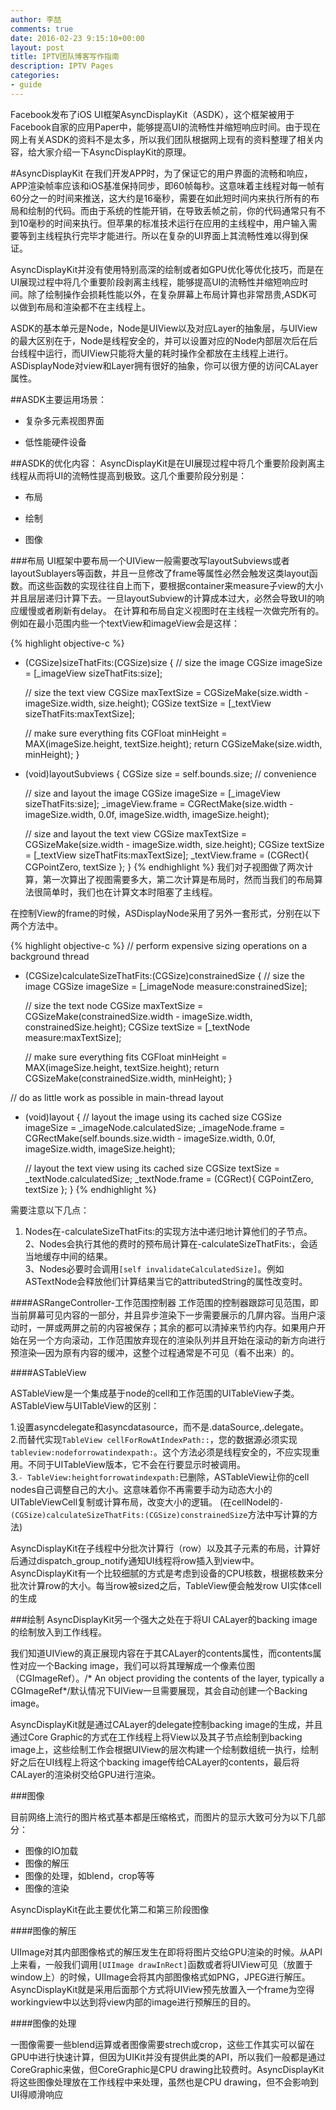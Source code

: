 ```yaml
---
author: 李喆
comments: true
date: 2016-02-23 9:15:10+00:00
layout: post
title: IPTV团队博客写作指南
description: IPTV Pages
categories:
- guide
---
```


Facebook发布了iOS UI框架AsyncDisplayKit（ASDK），这个框架被用于Facebook自家的应用Paper中，能够提高UI的流畅性并缩短响应时间。由于现在网上有关ASDK的资料不是太多，所以我们团队根据网上现有的资料整理了相关内容，给大家介绍一下AsyncDisplayKit的原理。
<!-- more -->
#AsyncDisplayKit
在我们开发APP时，为了保证它的用户界面的流畅和响应，APP渲染帧率应该和iOS基准保持同步，即60帧每秒。这意味着主线程对每一帧有60分之一的时间来推送，这大约是16毫秒，需要在如此短时间内来执行所有的布局和绘制的代码。而由于系统的性能开销，在导致丢帧之前，你的代码通常只有不到10毫秒的时间来执行。但苹果的标准技术运行在应用的主线程中，用户输入需要等到主线程执行完毕才能进行。所以在复杂的UI界面上其流畅性难以得到保证。

AsyncDisplayKit并没有使用特别高深的绘制或者如GPU优化等优化技巧，而是在UI展现过程中将几个重要阶段剥离主线程，能够提高UI的流畅性并缩短响应时间。除了绘制操作会损耗性能以外，在复杂屏幕上布局计算也非常昂贵,ASDK可以做到布局和渲染都不在主线程上。

ASDK的基本单元是Node，Node是UIView以及对应Layer的抽象层，与UIView的最大区别在于，Node是线程安全的，并可以设置对应的Node内部层次后在后台线程中运行，而UIView只能将大量的耗时操作全都放在主线程上进行。
ASDisplayNode对view和Layer拥有很好的抽象，你可以很方便的访问CALayer属性。



##ASDK主要运用场景：
* 复杂多元素视图界面

* 低性能硬件设备



##ASDK的优化内容：
AsyncDisplayKit是在UI展现过程中将几个重要阶段剥离主线程从而将UI的流畅性提高到极致。这几个重要阶段分别是：

* 布局

* 绘制

* 图像



###布局
UI框架中要布局一个UIView一般需要改写layoutSubviews或者layoutSublayers等函数，并且一旦修改了frame等属性必然会触发这类layout函数。而这些函数的实现往往自上而下，要根据container来measure子view的大小并且层层递归计算下去。一旦layoutSubview的计算成本过大，必然会导致UI的响应缓慢或者刷新有delay。
在计算和布局自定义视图时在主线程一次做完所有的。例如在最小范围内些一个textView和imageView会是这样：

{% highlight objective-c %}
- (CGSize)sizeThatFits:(CGSize)size
{
  // size the image
  CGSize imageSize = [_imageView sizeThatFits:size];

  // size the text view
  CGSize maxTextSize = CGSizeMake(size.width - imageSize.width, size.height);
  CGSize textSize = [_textView sizeThatFits:maxTextSize];

  // make sure everything fits
  CGFloat minHeight = MAX(imageSize.height, textSize.height);
  return CGSizeMake(size.width, minHeight);
}

- (void)layoutSubviews
{
  CGSize size = self.bounds.size; // convenience

  // size and layout the image
  CGSize imageSize = [_imageView sizeThatFits:size];
  _imageView.frame = CGRectMake(size.width - imageSize.width, 0.0f,
                                imageSize.width, imageSize.height);

  // size and layout the text view
  CGSize maxTextSize = CGSizeMake(size.width - imageSize.width, size.height);
  CGSize textSize = [_textView sizeThatFits:maxTextSize];
  _textView.frame = (CGRect){ CGPointZero, textSize };
}
{% endhighlight %}
我们对子视图做了两次计算，第一次算出了视图需要多大，第二次计算是布局时，然而当我们的布局算法很简单时，我们也在计算文本时阻塞了主线程。

在控制View的frame的时候，ASDisplayNode采用了另外一套形式，分别在以下两个方法中。

{% highlight objective-c %}
// perform expensive sizing operations on a background thread
- (CGSize)calculateSizeThatFits:(CGSize)constrainedSize
{
  // size the image
  CGSize imageSize = [_imageNode measure:constrainedSize];

  // size the text node
  CGSize maxTextSize = CGSizeMake(constrainedSize.width - imageSize.width,
                                  constrainedSize.height);
  CGSize textSize = [_textNode measure:maxTextSize];

  // make sure everything fits
  CGFloat minHeight = MAX(imageSize.height, textSize.height);
  return CGSizeMake(constrainedSize.width, minHeight);
}

// do as little work as possible in main-thread layout
- (void)layout
{
  // layout the image using its cached size
  CGSize imageSize = _imageNode.calculatedSize;
  _imageNode.frame = CGRectMake(self.bounds.size.width - imageSize.width, 0.0f,
                                imageSize.width, imageSize.height);

  // layout the text view using its cached size
  CGSize textSize = _textNode.calculatedSize;
  _textNode.frame = (CGRect){ CGPointZero, textSize };
}
{% endhighlight %}

需要注意以下几点：  
1. Nodes在-calculateSizeThatFits:的实现方法中递归地计算他们的子节点。  
2、Nodes会执行其他的费时的预布局计算在-calculateSizeThatFits:，会适当地缓存中间的结果。  
3、Nodes必要时会调用`[self invalidateCalculatedSize]`。例如ASTextNode会释放他们计算结果当它的attributedString的属性改变时。


####ASRangeController-工作范围控制器
工作范围的控制器跟踪可见范围，即当前屏幕可见内容的一部分，并且异步渲染下一步需要展示的几屏内容。当用户滚动时，一屏或两屏之前的内容被保存；其余的都可以清掉来节约内存。如果用户开始在另一个方向滚动，工作范围放弃现在的渲染队列并且开始在滚动的新方向进行预渲染—因为原有内容的缓冲，这整个过程通常是不可见（看不出来）的。 

####ASTableView

ASTableView是一个集成基于node的cell和工作范围的UITableView子类。 
ASTableView与UITableView的区别：

1.设置asyncdelegate和asyncdatasource，而不是.dataSource,.delegate。  
 2.而替代实现`TableView cellForRowAtIndexPath::`，您的数据源必须实现`tableview:nodeforrowatindexpath:`。这个方法必须是线程安全的，不应实现重用。不同于UITableView版本，它不会在行要显示时被调用。  
 3.`- TableView:heightforrowatindexpath:`已删除，ASTableView让你的cell nodes自己调整自己的大小。这意味着你不再需要手动为动态大小的UITableViewCell复制或计算布局，改变大小的逻辑。 (在cellNodel的`- (CGSize)calculateSizeThatFits:(CGSize)constrainedSize`方法中写计算的方法)

AsyncDisplayKit在子线程中分批次计算行（row）以及其子元素的布局，计算好后通过dispatch_group_notify通知UI线程将row插入到view中。 AsyncDisplayKit有一个比较细腻的方式是考虑到设备的CPU核数，根据核数来分批次计算row的大小。每当row被sized之后，TableView便会触发row UI实体cell的生成

###绘制
AsyncDisplayKit另一个强大之处在于将UI CALayer的backing image的绘制放入到工作线程。

我们知道UIView的真正展现内容在于其CALayer的contents属性，而contents属性对应一个Backing image，我们可以将其理解成一个像素位图（CGImageRef）。/* An object providing the contents of the layer, typically a CGImageRef*/默认情况下UIView一旦需要展现，其会自动创建一个Backing image。

AsyncDisplayKit就是通过CALayer的delegate控制backing image的生成，并且通过Core Graphic的方式在工作线程上将View以及其子节点绘制到backing image上，这些绘制工作会根据UIView的层次构建一个绘制数组统一执行，绘制好之后在UI线程上将这个backing image传给CALayer的contents，最后将CALayer的渲染树交给GPU进行渲染。

###图像

目前网络上流行的图片格式基本都是压缩格式，而图片的显示大致可分为以下几部分：

* 图像的IO加载
* 图像的解压
* 图像的处理，如blend，crop等等
* 图像的渲染

AsyncDisplayKit在此主要优化第二和第三阶段图像


####图像的解压

UIImage对其内部图像格式的解压发生在即将将图片交给GPU渲染的时候。从API上来看，一般我们调用`[UIImage drawInRect]`函数或者将UIView可见（放置于window上）的时候，UIImage会将其内部图像格式如PNG，JPEG进行解压。AsyncDisplayKit就是采用后面那个方式将UIView预先放置入一个frame为空得workingview中以达到将view内部的image进行预解压的目的。

####图像的处理

一图像需要一些blend运算或者图像需要strech或crop，这些工作其实可以留在GPU中进行快速计算，但因为UIKit并没有提供此类的API，所以我们一般都是通过CoreGraphic来做，但CoreGraphic是CPU drawing比较费时。AsyncDisplayKit将这些图像处理放在工作线程中来处理，虽然也是CPU drawing，但不会影响到UI得顺滑响应
